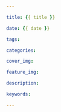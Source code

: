 ```yaml
---

title: {{ title }}

date: {{ date }}

tags:

categories:

cover_img:

feature_img:

description:

keywords:     

---
```

